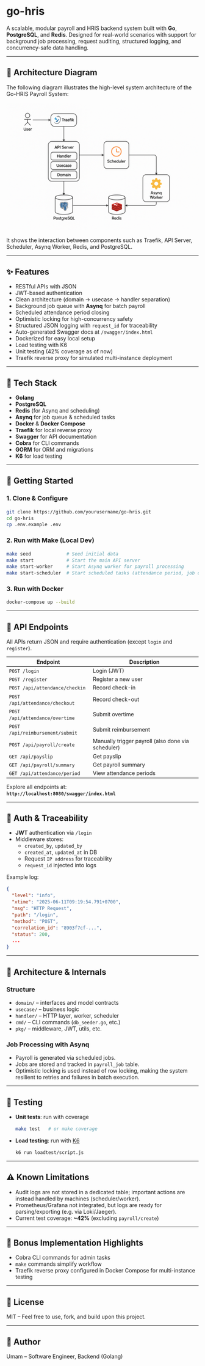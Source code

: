 # go-hris

A scalable, modular payroll and HRIS backend system built with **Go**, **PostgreSQL**, and **Redis**. Designed for real-world scenarios with support for background job processing, request auditing, structured logging, and concurrency-safe data handling.

---

## 🧭 Architecture Diagram

The following diagram illustrates the high-level system architecture of the Go-HRIS Payroll System:

![Architecture Diagram](architecture_diagram.png)

It shows the interaction between components such as Traefik, API Server, Scheduler, Asynq Worker, Redis, and PostgreSQL.

---

## ✨ Features

- RESTful APIs with JSON
- JWT-based authentication
- Clean architecture (domain → usecase → handler separation)
- Background job queue with **Asynq** for batch payroll
- Scheduled attendance period closing
- Optimistic locking for high-concurrency safety
- Structured JSON logging with `request_id` for traceability
- Auto-generated Swagger docs at `/swagger/index.html`
- Dockerized for easy local setup
- Load testing with K6
- Unit testing (42% coverage as of now)
- Traefik reverse proxy for simulated multi-instance deployment

---

## 🔧 Tech Stack

- **Golang**
- **PostgreSQL**
- **Redis** (for Asynq and scheduling)
- **Asynq** for job queue & scheduled tasks
- **Docker** & **Docker Compose**
- **Traefik** for local reverse proxy
- **Swagger** for API documentation
- **Cobra** for CLI commands
- **GORM** for ORM and migrations
- **K6** for load testing

---

## 🚀 Getting Started

### 1. Clone & Configure

```bash
git clone https://github.com/yourusername/go-hris.git
cd go-hris
cp .env.example .env
```

### 2. Run with Make (Local Dev)

```bash
make seed             # Seed initial data
make start            # Start the main API server
make start-worker     # Start Asynq worker for payroll processing
make start-scheduler  # Start scheduled tasks (attendance period, job check)
```

### 3. Run with Docker

```bash
docker-compose up --build
```

---

## 📌 API Endpoints

All APIs return JSON and require authentication (except `login` and `register`).

| Endpoint                         | Description                                        |
| -------------------------------- | -------------------------------------------------- |
| `POST /login`                    | Login (JWT)                                        |
| `POST /register`                 | Register a new user                                |
| `POST /api/attendance/checkin`   | Record check-in                                    |
| `POST /api/attendance/checkout`  | Record check-out                                   |
| `POST /api/attendance/overtime`  | Submit overtime                                    |
| `POST /api/reimbursement/submit` | Submit reimbursement                               |
| `POST /api/payroll/create`       | Manually trigger payroll (also done via scheduler) |
| `GET /api/payslip`               | Get payslip                                        |
| `GET /api/payroll/summary`       | Get payroll summary                                |
| `GET /api/attendance/period`     | View attendance periods                            |

Explore all endpoints at:  
**`http://localhost:8080/swagger/index.html`**

---

## 🔐 Auth & Traceability

- **JWT** authentication via `/login`
- Middleware stores:
  - `created_by`, `updated_by`
  - `created_at`, `updated_at` in DB
  - Request `IP address` for traceability
  - `request_id` injected into logs

Example log:

```json
{
  "level": "info",
  "xtime": "2025-06-11T09:19:54.791+0700",
  "msg": "HTTP Request",
  "path": "/login",
  "method": "POST",
  "correlation_id": "8903f7cf-...",
  "status": 200,
  ...
}
```

---

## 🧠 Architecture & Internals

### Structure

- `domain/` – interfaces and model contracts
- `usecase/` – business logic
- `handler/` – HTTP layer, worker, scheduler
- `cmd/` – CLI commands (`db_seeder.go`, etc.)
- `pkg/` – middleware, JWT, utils, etc.

### Job Processing with Asynq

- Payroll is generated via scheduled jobs.
- Jobs are stored and tracked in `payroll_job` table.
- Optimistic locking is used instead of row locking, making the system resilient to retries and failures in batch execution.

---

## 🧪 Testing

- **Unit tests**: run with coverage

  ```bash
  make test   # or make coverage
  ```

- **Load testing**: run with [K6](https://k6.io)
  ```bash
  k6 run loadtest/script.js
  ```

---

## ⚠️ Known Limitations

- Audit logs are not stored in a dedicated table; important actions are instead handled by machines (scheduler/worker).
- Prometheus/Grafana not integrated, but logs are ready for parsing/exporting (e.g. via Loki/Jaeger).
- Current test coverage: **~42%** (excluding `payroll/create`)

---

## 🙌 Bonus Implementation Highlights

- Cobra CLI commands for admin tasks
- `make` commands simplify workflow
- Traefik reverse proxy configured in Docker Compose for multi-instance testing

---

## 📄 License

MIT – Feel free to use, fork, and build upon this project.

---

## 👤 Author

Umam – Software Engineer, Backend (Golang)
